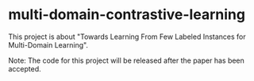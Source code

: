# multi-domain-contrastive-learning

This project is about "Towards Learning From Few Labeled Instances for Multi-Domain Learning".

Note: The code for this project will be released after the paper has been accepted.
